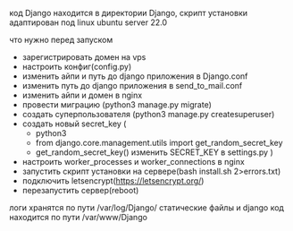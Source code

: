 код Django находится в директории Django, 
скрипт установки адаптирован под linux ubuntu server 22.0


что нужно перед запуском
- зарегистрировать домен на vps
- настроить конфиг(config.py)
- изменить айпи и путь до django приложения в Django.conf
- изменить путь до django приложения в send_to_mail.conf
- изменить айпи и домен в nginx 
- провести миграцию (python3 manage.py migrate)
- создать суперпользователя (python3 manage.py createsuperuser)
- создать новый secret_key (
  - python3
  - from django.core.management.utils import get_random_secret_key
  - get_random_secret_key()
  изменить SECRET_KEY в settings.py
)
- настроить worker_processes и worker_connections в nginx
- запустить скрипт установки на сервере(bash install.sh 2>errors.txt)
- подключить letsencrypt(https://letsencrypt.org/)
- перезапустить сервер(reboot)

логи хранятся по пути /var/log/Django/
статические файлы и django код находится по пути /var/www/Django 
